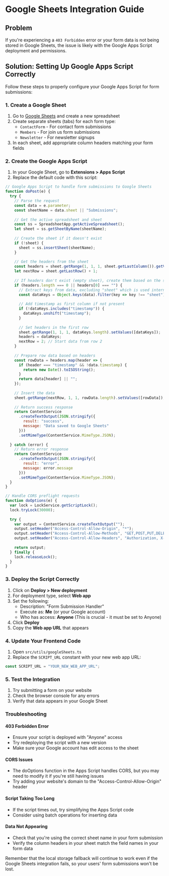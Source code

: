 # Google Sheets Integration Guide

## Problem

If you're experiencing a `403 Forbidden` error or your form data is not being stored in Google Sheets, the issue is likely with the Google Apps Script deployment and permissions.

## Solution: Setting Up Google Apps Script Correctly

Follow these steps to properly configure your Google Apps Script for form submissions:

### 1. Create a Google Sheet

1. Go to [Google Sheets](https://sheets.google.com) and create a new spreadsheet
2. Create separate sheets (tabs) for each form type:
   - `ContactForm` - For contact form submissions
   - `Members` - For join us form submissions
   - `Newsletter` - For newsletter signups
3. In each sheet, add appropriate column headers matching your form fields

### 2. Create the Google Apps Script

1. In your Google Sheet, go to **Extensions > Apps Script**
2. Replace the default code with this script:

```javascript
// Google Apps Script to handle form submissions to Google Sheets
function doPost(e) {
  try {
    // Parse the request
    const data = e.parameter;
    const sheetName = data.sheet || "Submissions";
    
    // Get the active spreadsheet and sheet
    const ss = SpreadsheetApp.getActiveSpreadsheet();
    let sheet = ss.getSheetByName(sheetName);
    
    // Create the sheet if it doesn't exist
    if (!sheet) {
      sheet = ss.insertSheet(sheetName);
    }
    
    // Get the headers from the sheet
    const headers = sheet.getRange(1, 1, 1, sheet.getLastColumn()).getValues()[0];
    let nextRow = sheet.getLastRow() + 1;
    
    // If headers don't exist (empty sheet), create them based on the submitted data
    if (headers.length === 0 || headers[0] === "") {
      // Extract keys from data, excluding "sheet" which is used internally
      const dataKeys = Object.keys(data).filter(key => key !== "sheet");
      
      // Add timestamp as first column if not present
      if (!dataKeys.includes("timestamp")) {
        dataKeys.unshift("timestamp");
      }
      
      // Set headers in the first row
      sheet.getRange(1, 1, 1, dataKeys.length).setValues([dataKeys]);
      headers = dataKeys;
      nextRow = 2; // Start data from row 2
    }
    
    // Prepare row data based on headers
    const rowData = headers.map(header => {
      if (header === "timestamp" && !data.timestamp) {
        return new Date().toISOString();
      }
      return data[header] || "";
    });
    
    // Insert the data
    sheet.getRange(nextRow, 1, 1, rowData.length).setValues([rowData]);
    
    // Return success response
    return ContentService
      .createTextOutput(JSON.stringify({ 
        result: "success", 
        message: "Data saved to Google Sheets" 
      }))
      .setMimeType(ContentService.MimeType.JSON);
      
  } catch (error) {
    // Return error response
    return ContentService
      .createTextOutput(JSON.stringify({ 
        result: "error", 
        message: error.message 
      }))
      .setMimeType(ContentService.MimeType.JSON);
  }
}

// Handle CORS preflight requests
function doOptions(e) {
  var lock = LockService.getScriptLock();
  lock.tryLock(30000);
  
  try {
    var output = ContentService.createTextOutput("");
    output.setHeader("Access-Control-Allow-Origin", "*");
    output.setHeader("Access-Control-Allow-Methods", "GET,POST,PUT,DELETE");
    output.setHeader("Access-Control-Allow-Headers", "Authorization, X-Requested-With, Content-Type");
    
    return output;
  } finally {
    lock.releaseLock();
  }
}
```

### 3. Deploy the Script Correctly

1. Click on **Deploy > New deployment**
2. For deployment type, select **Web app**
3. Set the following:
   - Description: "Form Submission Handler"
   - Execute as: **Me** (or your Google account)
   - Who has access: **Anyone** (This is crucial - it must be set to Anyone)
4. Click **Deploy**
5. Copy the **Web app URL** that appears

### 4. Update Your Frontend Code

1. Open `src/utils/googleSheets.ts`
2. Replace the `SCRIPT_URL` constant with your new web app URL:

```typescript
const SCRIPT_URL = "YOUR_NEW_WEB_APP_URL";
```

### 5. Test the Integration

1. Try submitting a form on your website
2. Check the browser console for any errors
3. Verify that data appears in your Google Sheet

### Troubleshooting

#### 403 Forbidden Error
- Ensure your script is deployed with "Anyone" access
- Try redeploying the script with a new version
- Make sure your Google account has edit access to the sheet

#### CORS Issues
- The doOptions function in the Apps Script handles CORS, but you may need to modify it if you're still having issues
- Try adding your website's domain to the "Access-Control-Allow-Origin" header

#### Script Taking Too Long
- If the script times out, try simplifying the Apps Script code
- Consider using batch operations for inserting data

#### Data Not Appearing
- Check that you're using the correct sheet name in your form submission
- Verify the column headers in your sheet match the field names in your form data

Remember that the local storage fallback will continue to work even if the Google Sheets integration fails, so your users' form submissions won't be lost. 
